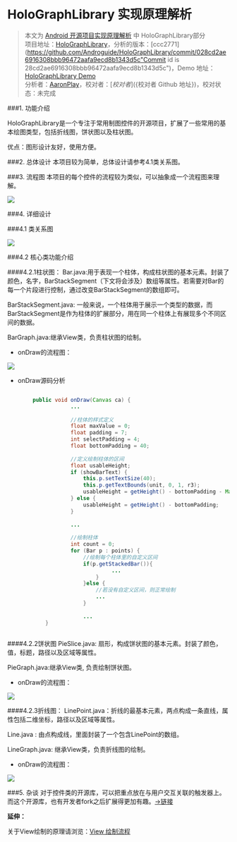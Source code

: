 HoloGraphLibrary 实现原理解析
====================================
> 本文为 [Android 开源项目实现原理解析](https://github.com/android-cn/android-open-project-analysis) 中 HoloGraphLibrary部分  
> 项目地址：[HoloGraphLibrary](https://github.com/Androguide/HoloGraphLibrary)，分析的版本：[ccc2771](https://github.com/Androguide/HoloGraphLibrary/commit/028cd2ae6916308bbb96472aafa9ecd8b1343d5c"Commit id is 28cd2ae6916308bbb96472aafa9ecd8b1343d5c")，Demo 地址：[HoloGraphLibrary Demo](https://github.com/android-cn/android-open-project-demo/tree/master/holo-graph-library-demo)    
> 分析者：[AaronPlay](https://github.com/AaronPlay)，校对者：[${校对者}](${校对者 Github 地址})，校对状态：未完成   


###1. 功能介绍  
 
HoloGraphLibrary是一个专注于常用制图控件的开源项目，扩展了一些常用的基本绘图类型，包括折线图，饼状图以及柱状图。

优点：图形设计友好，使用方便。

###2. 总体设计
本项目较为简单，总体设计请参考4.1类关系图。 

###3. 流程图
本项目的每个控件的流程较为类似，可以抽象成一个流程图来理解。

![](image/holographflow.png)

###4. 详细设计

###4.1 类关系图
 
![](image/uml.png)


###4.2 核心类功能介绍
 
####4.2.1柱状图：
Bar.java:用于表现一个柱体，构成柱状图的基本元素。封装了颜色，名字，BarStackSegment（下文将会涉及）数组等属性。若需要对Bar的每一个片段进行控制，通过改变BarStackSegment的数组即可。

BarStackSegment.java:  一般来说，一个柱体用于展示一个类型的数据，而BarStackSegment是作为柱体的扩展部分，用在同一个柱体上有展现多个不同区间的数据。

BarGraph.java:继承View类，负责柱状图的绘制。

- onDraw的流程图：

![](image/bargraphflow.png)

- onDraw源码分析

```java

        public void onDraw(Canvas ca) {
                    ...
                    
                    //柱体的样式定义
                    float maxValue = 0;
                    float padding = 7;
                    int selectPadding = 4;
                    float bottomPadding = 40;
        
                    //定义绘制柱体的区间
                    float usableHeight;
                    if (showBarText) {
                        this.p.setTextSize(40);
                        this.p.getTextBounds(unit, 0, 1, r3);
                        usableHeight = getHeight() - bottomPadding - Math.abs(r3.top - r3.bottom) - 26;
                    } else {
                        usableHeight = getHeight() - bottomPadding;
                    }
                    
                    ...                    
                    
                    //绘制柱体
                    int count = 0;
                    for (Bar p : points) {
                        //绘制每个柱体里的自定义区间
                        if(p.getStackedBar()){
                                 ...
                            }
                        }else {
                            //若没有自定义区间，则正常绘制
                            ...
                        }
                        
                        ...
            }
                
```

####4.2.2饼状图
PieSlice.java: 扇形，构成饼状图的基本元素。封装了颜色，值，标题，路径以及区域等属性。

PieGraph.java:继承View类, 负责绘制饼状图。

- onDraw的流程图：

![](image/piegraphflow.png)

####4.2.3折线图：
LinePoint.java：折线的最基本元素，两点构成一条直线，属性包括二维坐标，路径以及区域等属性。

Line.java : 由点构成线，里面封装了一个包含LinePoint的数组。

LineGraph.java: 继承View类，负责折线图的绘制。

- onDraw的流程图：

![](image/linegraphflow.png)



###5. 杂谈
对于控件类的开源库，可以把重点放在与用户交互关联的触发器上。而这个开源库，也有开发者fork之后扩展得更加有趣。[->链接](https://bitbucket.org/danielnadeau/holographlibrary)

**延伸：**

关于View绘制的原理请浏览：[View 绘制流程](../tech/viewdrawflow.md)


